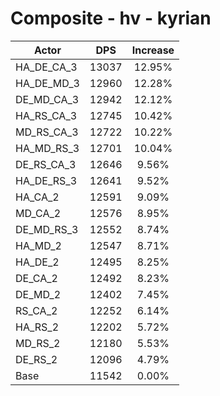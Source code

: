 # Composite - hv - kyrian
| Actor | DPS | Increase |
|---|:---:|:---:|
|HA_DE_CA_3|13037|12.95%|
|HA_DE_MD_3|12960|12.28%|
|DE_MD_CA_3|12942|12.12%|
|HA_RS_CA_3|12745|10.42%|
|MD_RS_CA_3|12722|10.22%|
|HA_MD_RS_3|12701|10.04%|
|DE_RS_CA_3|12646|9.56%|
|HA_DE_RS_3|12641|9.52%|
|HA_CA_2|12591|9.09%|
|MD_CA_2|12576|8.95%|
|DE_MD_RS_3|12552|8.74%|
|HA_MD_2|12547|8.71%|
|HA_DE_2|12495|8.25%|
|DE_CA_2|12492|8.23%|
|DE_MD_2|12402|7.45%|
|RS_CA_2|12252|6.14%|
|HA_RS_2|12202|5.72%|
|MD_RS_2|12180|5.53%|
|DE_RS_2|12096|4.79%|
|Base|11542|0.00%|
